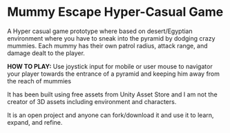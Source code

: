 # Mummy Escape Hyper-Casual Game

A Hyper casual game prototype where based on desert/Egyptian environment where you have to sneak into the pyramid by dodging crazy mummies. 
Each mummy has their own patrol radius, attack range, and damage dealt to the player. 

**HOW TO PLAY:**
Use joystick input for mobile or user mouse to navigator your player towards the entrance of a pyramid and keeping him away from the reach of mummies

It has been built using free assets from Unity Asset Store and I am not the creator of 3D assets including environment and characters. 

It is an open project and anyone can fork/download it and use it to learn, expand, and refine.
